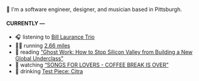 👋 I'm a software engineer, designer, and musician based in Pittsburgh.

#### CURRENTLY —

* 🎧 listening to [Bill Laurance Trio](https://www.last.fm/music/Bill+Laurance+Trio/_/The+Good+Things)
* 🏃‍♂️ running [2.66 miles](https://www.strava.com/activities/4004986346)
* 📘 reading [“Ghost Work: How to Stop Silicon Valley from Building a New Global Underclass”](https://www.goodreads.com/book/show/41963432-ghost-work)
* 🍿 watching [“SONGS FOR LOVERS - COFFEE BREAK IS OVER”](https://youtu.be/aYYFmp9NBTk)
* 🍺 drinking [Test Piece: Citra](https://untappd.com/user/namoscato/checkin/936866704)
